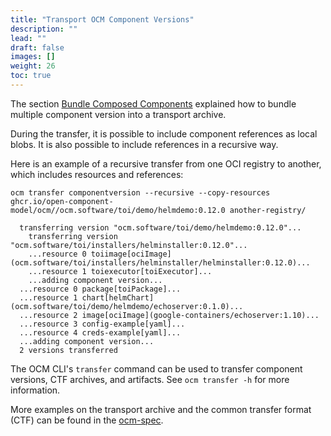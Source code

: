```yaml
---
title: "Transport OCM Component Versions"
description: ""
lead: ""
draft: false
images: []
weight: 26
toc: true
---
```


The section [Bundle Composed Components](/docs/getting-started/getting-started-with-ocm/create-a-component-version#bundle-composed-components) explained how to bundle multiple component version into a transport archive.

During the transfer, it is possible to include component references as local blobs. It is also possible to include references in a recursive way.

Here is an example of a recursive transfer from one OCI registry to another, which includes resources and references:

```shell
ocm transfer componentversion --recursive --copy-resources ghcr.io/open-component-model/ocm//ocm.software/toi/demo/helmdemo:0.12.0 another-registry/
```

```shell
  transferring version "ocm.software/toi/demo/helmdemo:0.12.0"...
    transferring version "ocm.software/toi/installers/helminstaller:0.12.0"...
    ...resource 0 toiimage[ociImage](ocm.software/toi/installers/helminstaller/helminstaller:0.12.0)...
    ...resource 1 toiexecutor[toiExecutor]...
    ...adding component version...
  ...resource 0 package[toiPackage]...
  ...resource 1 chart[helmChart](ocm.software/toi/demo/helmdemo/echoserver:0.1.0)...
  ...resource 2 image[ociImage](google-containers/echoserver:1.10)...
  ...resource 3 config-example[yaml]...
  ...resource 4 creds-example[yaml]...
  ...adding component version...
  2 versions transferred
```

The OCM CLI's `transfer` command can be used to transfer component versions, CTF archives, and artifacts. See `ocm transfer -h` for more information.

More examples on the transport archive and the common transfer format (CTF) can be found in the [ocm-spec](https://github.com/open-component-model/ocm-spec/blob/main/doc/04-extensions/03-storage-backends/ctf.md).
